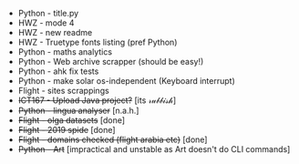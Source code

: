 ﻿* Python - title.py
* HWZ - mode 4
* HWZ - new readme
* HWZ - Truetype fonts listing (pref Python)
* Python - maths analytics
* Python - Web archive scrapper (should be easy!)
* Python - ahk fix tests
* Python - make solar os-independent (Keyboard interrupt)
* Flight - sites scrappings
* ~~ICT167 - Upload Java project?~~ [its 𝓇𝓊𝒷𝒷𝒾𝓈𝒽]
* ~~Python - lingua analyser~~ [n.a.h.]
* ~~Flight - olga datasets~~ [done]
* ~~Flight - 2019 spide~~ [done]
* ~~Flight - domains checked (flight arabia etc)~~ [done]
* ~~Python - Art~~ [impractical and unstable as Art doesn't do CLI commands]